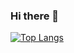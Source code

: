 ### Hi there 👋

[![Top Langs](https://github-readme-stats.vercel.app/api/top-langs/?username=urn-tty&count_private=true&show_icons=true&theme=radical&layout=compact)](https://github.com/anuraghazra/github-readme-stats)

<!-- ![Anurag's GitHub stats](https://github-readme-stats.vercel.app/api?username=urn-tty&count_private=true&show_icons=true&theme=radical) -->

